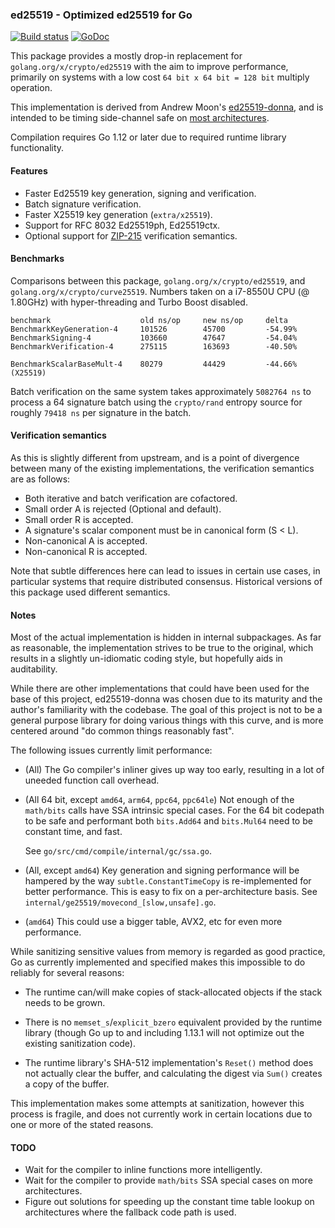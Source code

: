 ### ed25519 - Optimized ed25519 for Go

[![Build status][github-ci-tests-badge]][github-ci-tests-link]
[![GoDoc][godoc-badge]][godoc-link]

[github-ci-tests-badge]: https://github.com/oasisprotocol/ed25519/workflows/ci-tests/badge.svg
[github-ci-tests-link]: https://github.com/oasisprotocol/ed25519/actions?query=workflow:ci-tests
[godoc-badge]: https://godoc.org/github.com/oasisprotocol/ed25519?status.svg
[godoc-link]: https://godoc.org/github.com/oasisprotocol/ed25519

This package provides a mostly drop-in replacement for
`golang.org/x/crypto/ed25519` with the aim to improve performance,
primarily on systems with a low cost `64 bit x 64 bit = 128 bit` multiply
operation.

This implementation is derived from Andrew Moon's [ed25519-donna][1],
and is intended to be timing side-channel safe on [most architectures][2].

Compilation requires Go 1.12 or later due to required runtime library
functionality.

#### Features

 * Faster Ed25519 key generation, signing and verification.
 * Batch signature verification.
 * Faster X25519 key generation (`extra/x25519`).
 * Support for RFC 8032 Ed25519ph, Ed25519ctx.
 * Optional support for [ZIP-215][3] verification semantics.

#### Benchmarks

Comparisons between this package, `golang.org/x/crypto/ed25519`,
and `golang.org/x/crypto/curve25519`.  Numbers taken on a i7-8550U
CPU (@ 1.80GHz) with hyper-threading and Turbo Boost disabled.

```
benchmark                    old ns/op     new ns/op     delta
BenchmarkKeyGeneration-4     101526        45700         -54.99%
BenchmarkSigning-4           103660        47647         -54.04%
BenchmarkVerification-4      275115        163693        -40.50%

BenchmarkScalarBaseMult-4    80279         44429         -44.66%   (X25519)
```

Batch verification on the same system takes approximately `5082764 ns`
to process a 64 signature batch using the `crypto/rand` entropy source
for roughly `79418 ns` per signature in the batch.

#### Verification semantics

As this is slightly different from upstream, and is a point of divergence
between many of the existing implementations, the verification semantics
are as follows:

 * Both iterative and batch verification are cofactored.
 * Small order A is rejected (Optional and default).
 * Small order R is accepted.
 * A signature's scalar component must be in canonical form (S < L).
 * Non-canonical A is accepted.
 * Non-canonical R is accepted.

Note that subtle differences here can lead to issues in certain use cases,
in particular systems that require distributed consensus.  Historical
versions of this package used different semantics.

#### Notes

Most of the actual implementation is hidden in internal subpackages.
As far as reasonable, the implementation strives to be true to the
original, which results in a slightly un-idiomatic coding style, but
hopefully aids in auditability.

While there are other implementations that could have been used for the
base of this project, ed25519-donna was chosen due to its maturity and
the author's familiarity with the codebase.  The goal of this project
is not to be a general purpose library for doing various things with
this curve, and is more centered around "do common things reasonably
fast".

The following issues currently limit performance:

 * (All) The Go compiler's inliner gives up way too early, resulting
   in a lot of uneeded function call overhead.

 * (All 64 bit, except `amd64`, `arm64`, `ppc64`, `ppc64le`) Not enough
   of the `math/bits` calls have SSA intrinsic special cases.  For the
   64 bit codepath to be safe and performant both `bits.Add64` and
   `bits.Mul64` need to be constant time, and fast.

   See `go/src/cmd/compile/internal/gc/ssa.go`.

 * (All, except `amd64`) Key generation and signing performance will be
   hampered by the way `subtle.ConstantTimeCopy` is re-implemented for
   better performance.  This is easy to fix on a per-architecture basis.
   See `internal/ge25519/movecond_[slow,unsafe].go`.

 * (`amd64`) This could use a bigger table, AVX2, etc for even more
   performance.

While sanitizing sensitive values from memory is regarded as good practice,
Go as currently implemented and specified makes this impossible to do reliably
for several reasons:

 * The runtime can/will make copies of stack-allocated objects if the stack
   needs to be grown.

 * There is no `memset_s`/`explicit_bzero` equivalent provided by the runtime
   library (though Go up to and including 1.13.1 will not optimize out the
   existing sanitization code).

 * The runtime library's SHA-512 implementation's `Reset()` method does not
   actually clear the buffer, and calculating the digest via `Sum()` creates
   a copy of the buffer.

This implementation makes some attempts at sanitization, however this process
is fragile, and does not currently work in certain locations due to one or
more of the stated reasons.

#### TODO

 * Wait for the compiler to inline functions more intelligently.
 * Wait for the compiler to provide `math/bits` SSA special cases on
   more architectures.
 * Figure out solutions for speeding up the constant time table lookup
   on architectures where the fallback code path is used.

[1]: https://github.com/floodyberry/ed25519-donna
[2]: https://bearssl.org/ctmul.html
[3]: https://zips.z.cash/zip-0215

